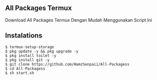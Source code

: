 ## All Packages Termux

Download All Packages Termux Dengan Mudah Menggunakan Script Ini

## Instalations
```
$ termux-setup-storage
$ pkg update -y && pkg upgrade -y
$ pkg install toilet -y
$ pkg install git -y
$ git clone https://github.com/HamzSenpaii/All-Packagess
$ cd All-Packagess
$ sh start.sh
```
